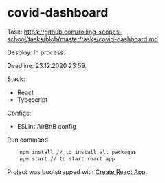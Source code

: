 # covid-dashboard

Task: https://github.com/rolling-scopes-school/tasks/blob/master/tasks/covid-dashboard.md

Desploy: In process.

Deadline: 23.12.2020 23:59.

Stack:
- React
- Typescript

Configs:
- ESLint AirBnB config

Run command
```bash
    npm install // to install all packages
    npm start // to start react app
```

Project was bootstrapped with [Create React App](https://github.com/facebook/create-react-app).